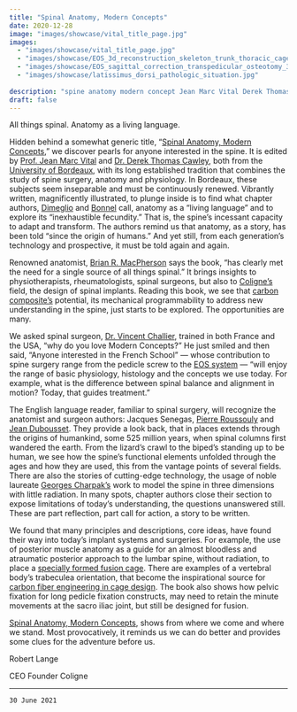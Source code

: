 ```yaml
---
title: "Spinal Anatomy, Modern Concepts"
date: 2020-12-28
image: "images/showcase/vital_title_page.jpg"
images: 
  - "images/showcase/vital_title_page.jpg"
  - "images/showcase/EOS_3d_reconstruction_skeleton_trunk_thoracic_cage.jpg"
  - "images/showcase/EOS_sagittal_correction_transpedicular_osteotomy_3d_reconstruction.jpg"
  - "images/showcase/latissimus_dorsi_pathologic_situation.jpg"
  
description: "spine anatomy modern concept Jean Marc Vital Derek Thomas Cawley"
draft: false
---
```


All things spinal. Anatomy as a living language.

Hidden behind a somewhat generic title, “[Spinal Anatomy, Modern Concepts](https://www.springer.com/gp/book/9783030209247),” we discover pearls for anyone
interested in the spine. It is edited by [Prof. Jean Marc Vital](https://www.linkedin.com/in/jean-marc-vital/?originalSubdomain=fr) and 
[Dr. Derek Thomas Cawley](https://www.researchgate.net/profile/Derek-Cawley), both from the
[University of Bordeaux](https://www.chu-bordeaux.fr), with its long established tradition that combines the study of spine surgery,
anatomy and physiology. In Bordeaux, these subjects seem inseparable and must be continuously renewed.
Vibrantly written, magnificently illustrated, to plunge inside is to find what chapter authors, [Dimeglio]() and
[Bonnel]() call, anatomy as a “living language” and to explore its “inexhaustible fecundity.” That is, the spine’s
incessant capacity to adapt and transform. The authors remind us that anatomy, as a story, has been told
“since the origin of humans.” And yet still, from each generation’s technology and prospective, it must be
told again and again.

<!--more-->

Renowned anatomist, [Brian R. MacPherson](https://clinical-anatomy.org/Brian_R._MacPherson__Ph.D.) says the book, “has clearly met the need for a single source of
all things spinal.” It brings insights to physiotherapists, rheumatologists, spinal surgeons, but also to
[Coligne’s](https://spinenuances.com/about) field, the design of spinal implants. Reading this book, we see that 
[carbon composite’s](https://saps2412.github.io/sales_mktg/what_is_ostaPek_and_why.pdf) potential,
its mechanical programmability to address new understanding in the spine, just starts to be explored. The
opportunities are many.

We asked spinal surgeon, [Dr. Vincent Challier](https://www.doctolib.fr/chirurgien-orthopediste/perigueux/vincent-challier), trained in both France and the USA, “why do you love Modern
Concepts?” He just smiled and then said, “Anyone interested in the French School” — whose contribution to
spine surgery range from the pedicle screw to the [EOS system](https://en.wikipedia.org/wiki/EOS_imaging) — “will enjoy the range of basic physiology,
histology and the concepts we use today. For example, what is the difference between spinal balance and
alignment in motion? Today, that guides treatment.”

The English language reader, familiar to spinal surgery, will recognize the anatomist and surgeon authors:
Jacques Senegas, [Pierre Roussouly](https://courses.eccelearning.com/faculty/dr-pierre-roussouly) and [Jean Dubousset](https://courses.eccelearning.com/faculty/prof-jean-dubousset). 
They provide a look back, that in places extends
through the origins of humankind, some 525 million years, when spinal columns first wandered the earth.
From the lizard’s crawl to the biped’s standing up to be human, we see how the spine’s functional elements
unfolded through the ages and how they are used, this from the vantage points of several fields. There are
also the stories of cutting-edge technology, the usage of noble laureate [Georges Charpak’s](https://en.wikipedia.org/wiki/Georges_Charpak) work to model
the spine in three dimensions with little radiation. In many spots, chapter authors close their section to
expose limitations of today’s understanding, the questions unanswered still. These are part reflection, part
call for action, a story to be written.

We found that many principles and descriptions, core ideas, have found their way into today’s implant
systems and surgeries. For example, the use of posterior muscle anatomy as a guide for an almost
bloodless and atraumatic posterior approach to the lumbar spine, without radiation, to place a [specially
formed fusion cage](https://saps2412.github.io/sales_mktg/Erriva_ELIF_Extraforaminal_Lumbar_Interbody_Fusion.pdf). 
There are examples of a vertebral body’s trabeculea orientation, that become the
inspirational source for [carbon fiber engineering in cage design](https://saps2412.github.io/sales_mktg/trabis_cervical_corpectomy.pdf). 
The book also shows how pelvic fixation
for long pedicle fixation constructs, may need to retain the minute movements at the sacro iliac joint, but
still be designed for fusion.

[Spinal Anatomy, Modern Concepts](https://www.springer.com/gp/book/9783030209247), shows from where we come and where we stand. Most provocatively, it
reminds us we can do better and provides some clues for the adventure before us.

Robert Lange

CEO Founder Coligne

---

`30 June 2021`
